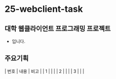# 25-webclient-task

## 대학 웹클라이언트 프로그래밍 프로젝트
- 입니다.
## 주요기획
| 번호 | 내용 | 비고 |
| 1 |  |  |
| 2 |  |  |
| 3 |  |  |
